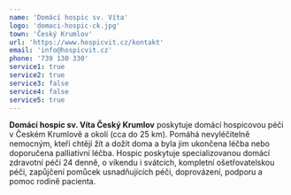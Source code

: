 ```yaml
---
name: 'Domácí hospic sv. Víta'
logo: 'domaci-hospic-ck.jpg'
town: 'Český Krumlov'
url: 'https://www.hospicvit.cz/kontakt'
email: 'info@hospicvit.cz'
phone: '739 130 330'
service1: true
service2: true
service3: false
service4: false
service5: true
---
```


**Domácí hospic sv. Víta Český Krumlov** poskytuje domácí hospicovou péči v Českém Krumlově a okolí (cca do 25 km). Pomáhá nevyléčitelně nemocným, kteří chtějí žít a dožít doma a byla jim ukončena léčba nebo doporučena palliativní léčba. Hospic poskytuje specializovanou domácí zdravotní péči 24 denně, o víkendu i svátcích, kompletní ošetřovatelskou péči, zapůjčení pomůcek usnadňujících péči, doprovázení, podporu a pomoc rodině pacienta.
